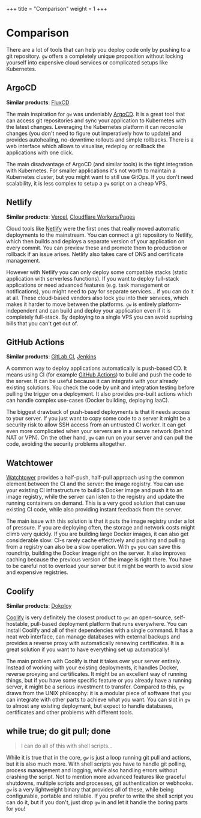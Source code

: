 +++
title = "Comparison"
weight = 1
+++

# Comparison

There are a lot of tools that can help you deploy code only by pushing to a git repository. `gw` offers a completely unique proposition without locking yourself into expensive cloud services or complicated setups like Kubernetes.

## ArgoCD

**Similar products**: [FluxCD](https://fluxcd.io/)

The main inspiration for `gw` was undeniably [ArgoCD](https://argo-cd.readthedocs.io/en/stable/). It is a great tool that can access git repositories and sync your application to Kubernetes with the latest changes. Leveraging the Kubernetes platform it can reconcile changes (you don't need to figure out imperatively how to update) and provides autohealing, no-downtime rollouts and simple rollbacks. There is a web interface which allows to visualise, redeploy or rollback the applications with one click.

The main disadvantage of ArgoCD (and similar tools) is the tight integration with Kubernetes. For smaller applications it's not worth to maintain a Kubernetes cluster, but you might want to still use GitOps. If you don't need scalability, it is less complex to setup a `gw` script on a cheap VPS.

## Netlify

**Similar products**: [Vercel](https://vercel.com/), [Cloudflare Workers/Pages](https://workers.cloudflare.com/)

Cloud tools like [Netlify](https://www.netlify.com/) were the first ones that really moved automatic deployments to the mainstream. You can connect a git repository to Netlify, which then builds and deploys a separate version of your application on every commit. You can preview these and promote them to production or rollback if an issue arises. Netlify also takes care of DNS and certificate management.

However with Netlify you can only deploy some compatible stacks (static application with serverless functions). If you want to deploy full-stack applications or need advanced features (e.g. task management or notifications), you might need to pay for separate services... if you can do it at all. These cloud-based vendors also lock you into their services, which makes it harder to move between the platforms. `gw` is entirely platform-independent and can build and deploy your application even if it is completely full-stack. By deploying to a single VPS you can avoid suprising bills that you can't get out of.

## GitHub Actions

**Similar products**: [GitLab CI](https://docs.gitlab.com/ee/ci/), [Jenkins](https://www.jenkins.io/)

A common way to deploy applications automatically is push-based CD. It means using CI (for example [GitHub Actions](https://docs.github.com/en/actions)) to build and push the code to the server. It can be useful because it can integrate with your already existing solutions. You check the code by unit and integration testing before pulling the trigger on a deployment. It also provides pre-built actions which can handle complex use-cases (Docker building, deploying IaaC).

The biggest drawback of push-based deployments is that it needs access to your server. If you just want to copy some code to a server it might be a security risk to allow SSH access from an untrusted CI worker. It can get even more complicated when your servers are in a secure network (behind NAT or VPN). On the other hand, `gw` can run on your server and can pull the code, avoiding the security problems altogether.

## Watchtower

[Watchtower](https://containrrr.dev/watchtower/) provides a half-push, half-pull approach using the common element between the CI and the server: the image registry. You can use your existing CI infrastructure to build a Docker image and push it to an image registry, while the server can listen to the registry and update the running containers on demand. This is a very good solution that can use existing CI code, while also providing instant feedback from the server.

The main issue with this solution is that it puts the image registry under a lot of pressure. If you are deploying often, the storage and network costs might climb very quickly. If you are building large Docker images, it can also get considerable slow: CI-s rarely cache effectively and pushing and pulling from a registry can also be a slow operation. With `gw` you can save this roundtrip, building the Docker image right on the server. It also improves caching because the previous version of the image is right there. You have to be careful not to overload your server but it might be worth to avoid slow and expensive registries.

## Coolify

**Similar products**: [Dokploy](https://dokploy.com/)

[Coolify](https://coolify.io/) is very definitely the closest product to `gw`: an open-source, self-hostable, pull-based deployment platform that runs everywhere. You can install Coolify and all of their dependencies with a single command. It has a neat web interface, can manage databases with external backups and provides a reverse proxy with automatically renewing certificates. It is a great solution if you want to have everything set up automatically!

The main problem with Coolify is that it takes over your server entirely. Instead of working with your existing deployments, it handles Docker, reverse proxying and certificates. It might be an excellent way of running things, but if you have some specific feature or you already have a running server, it might be a serious investment to transfer. Compared to this, `gw` draws from the UNIX philosophy: it is a modular piece of software that you can integrate with other parts to achieve what you want. You can slot in `gw` to almost any existing deployment, but expect to handle databases, certificates and other problems with different tools.

## while true; do git pull; done

> I can do all of this with shell scripts...

While it is true that in the core, `gw` is just a loop running git pull and actions, but it is also much more. With shell scripts you have to handle git polling, process management and logging, while also handling errors without crashing the script. Not to mention more advanced features like graceful shutdowns, multiple scripts and processes, git authentication or webhooks. `gw` is a very lightweight binary that provides all of these, while being configurable, portable and reliable. If you prefer to write the shell script you can do it, but if you don't, just drop `gw` in and let it handle the boring parts for you!
